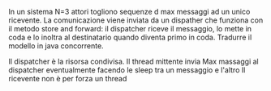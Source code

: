 In un sistema N=3 attori togliono sequenze d max messaggi ad un unico ricevente. La comunicazione viene inviata da un dispather che funziona con il metodo store and forward: il dispatcher riceve il messaggio, lo mette in coda e lo inoltra al destinatario quando diventa primo in coda. Tradurre il modello in java concorrente. 

Il dispatcher è la risorsa condivisa.
Il thread mittente invia Max massaggi al dispatcher eventualmente facendo le sleep tra un messaggio e l'altro
Il ricevente non è per forza un thread